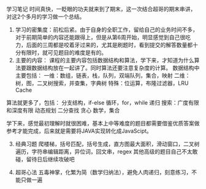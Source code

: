 学习笔记
时间真快，一眨眼的功夫就来到了期末，这一次结合超哥的期末串讲，对这2个多月的学习做一个总结。
1.	学习的密集度：前松后紧。由于自身的全职工作，留给自己的业务时间不多，对于前期简单的内容还能跟得上，但是从第6周开始，明显感觉到自己很吃力，后面的三周都是咬着牙过来的，尤其是刷题时，看到提交的解答数量都十分有限时，就可见题目的难度是有的。
2.	主要的内容：
课程的主要内容包括数据结构和算法，学下来，才知道为什么算法要跟数据结构放在一起讲了。同时算法还要注意复杂度的计算。
数据结构中主要包括：
一维：数组，链表，栈，队列，双端队列，集合，映射
二维：树，图，二叉树搜索，并查集，字典树
特殊：位运算，布隆过滤器，LRU Cache

算法就更多了，包括：
分支结构，if-else
循环，for，while
递归
搜索：广度有限和深度有限
动态规划
二分查找
贪心
数学，集合

学下来，感觉最初理解时就很困难，基本上中等难度的题目都需要借鉴优质答案做参考才能完成，后来就是需要将JAVA实现转化成JavaScipt。

3.	经典习题
爬楼梯，括号匹配，括号生成，直方图最大面积，滑动窗口，二叉树遍历，字符串编辑距离，异位词，回文串，regex
其他高级的题目自己不太敢碰，留待日后继续攻破吧

4.	超哥心法
五毒神掌，化繁为简（数学归纳法），避免人肉递归，刻意练习，不能只做一遍


